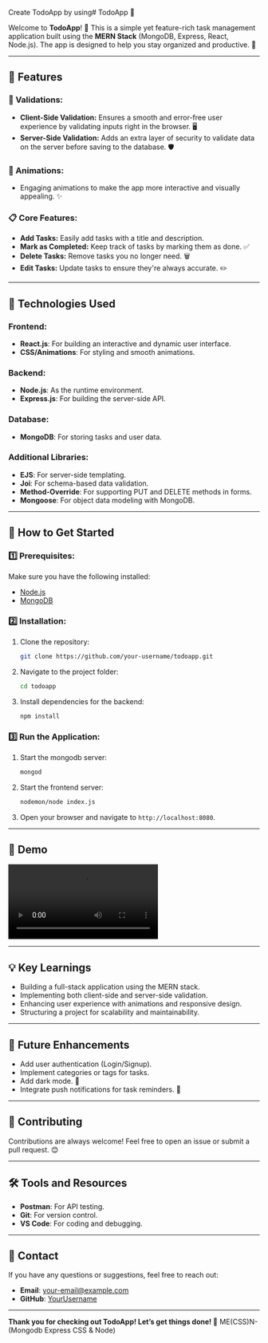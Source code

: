 Create TodoApp by using# TodoApp 📝

Welcome to **TodoApp**! 🚀 This is a simple yet feature-rich task management application built using the **MERN Stack** (MongoDB, Express, React, Node.js). The app is designed to help you stay organized and productive. 🎉

---

## 🌟 Features

### 🔐 Validations:
- **Client-Side Validation:** Ensures a smooth and error-free user experience by validating inputs right in the browser. 🖥️
- **Server-Side Validation:** Adds an extra layer of security to validate data on the server before saving to the database. 🛡️

### 🎨 Animations:
- Engaging animations to make the app more interactive and visually appealing. ✨

### 📋 Core Features:
- **Add Tasks:** Easily add tasks with a title and description.
- **Mark as Completed:** Keep track of tasks by marking them as done. ✅
- **Delete Tasks:** Remove tasks you no longer need. 🗑️
- **Edit Tasks:** Update tasks to ensure they're always accurate. ✏️

---

## 🚀 Technologies Used

### Frontend:
- **React.js**: For building an interactive and dynamic user interface.
- **CSS/Animations**: For styling and smooth animations.

### Backend:
- **Node.js**: As the runtime environment.
- **Express.js**: For building the server-side API.

### Database:
- **MongoDB**: For storing tasks and user data.

### Additional Libraries:
- **EJS**: For server-side templating.
- **Joi**: For schema-based data validation.
- **Method-Override**: For supporting PUT and DELETE methods in forms.
- **Mongoose**: For object data modeling with MongoDB.

---

## 🎯 How to Get Started

### 1️⃣ Prerequisites:
Make sure you have the following installed:
- [Node.js](https://nodejs.org/)
- [MongoDB](https://www.mongodb.com/)

### 2️⃣ Installation:
1. Clone the repository:
   ```bash
   git clone https://github.com/your-username/todoapp.git
   ```
2. Navigate to the project folder:
   ```bash
   cd todoapp
   ```

3. Install dependencies for the backend:
   ```bash
   npm install
   ```
   
### 3️⃣ Run the Application:
1. Start the mongodb server:
   ```bash
   mongod
   ```

2. Start the frontend server:
   ```bash
   nodemon/node index.js
   ```

3. Open your browser and navigate to `http://localhost:8080`.
---

## 🎥 Demo

![Demo Animation](video_20250322_165933.mp4)

---

## 💡 Key Learnings
- Building a full-stack application using the MERN stack.
- Implementing both client-side and server-side validation.
- Enhancing user experience with animations and responsive design.
- Structuring a project for scalability and maintainability.

---

## 📌 Future Enhancements
- Add user authentication (Login/Signup).
- Implement categories or tags for tasks.
- Add dark mode. 🌙
- Integrate push notifications for task reminders. 🔔

---

## 🤝 Contributing

Contributions are always welcome! Feel free to open an issue or submit a pull request. 😊

---

## 🛠️ Tools and Resources
- **Postman**: For API testing.
- **Git**: For version control.
- **VS Code**: For coding and debugging.

---

## 📧 Contact
If you have any questions or suggestions, feel free to reach out:
- **Email**: your-email@example.com
- **GitHub**: [YourUsername](https://github.com/your-username)

---

**Thank you for checking out TodoApp! Let’s get things done! 🚀**
 ME(CSS)N-(Mongodb Express CSS & Node)  
